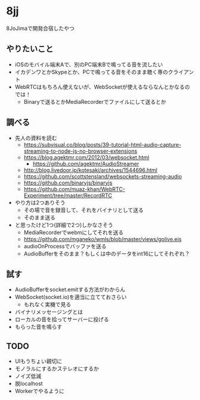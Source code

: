 # 8jj
8JoJimaで開発合宿したやつ

## やりたいこと
- iOSのモバイル端末Aで、別のPC端末Bで鳴ってる音を流したい
- イカデンワとかSkypeとか、PCで鳴ってる音をそのまま聴く専のクライアント
- WebRTCはもちろん使えないが、WebSocketが使えるならなんとかなるのでは！
  - Binaryで送るとかMediaRecorderでファイルにして送るとか

## 調べる
- 先人の資料を読む
  - https://subvisual.co/blog/posts/39-tutorial-html-audio-capture-streaming-to-node-js-no-browser-extensions
  - https://blog.agektmr.com/2012/03/websocket.html
    - https://github.com/agektmr/AudioStreamer
  - http://blog.livedoor.jp/kotesaki/archives/1544696.html
  - https://github.com/scottstensland/websockets-streaming-audio
  - https://github.com/binaryjs/binaryjs
  - https://github.com/muaz-khan/WebRTC-Experiment/tree/master/RecordRTC
- やり方は2つありそう
  - その場で音を録音して、それをバイナリとして送る
  - そのまま送る
- と思ったけど1つ(詳細で2つ)しかなさそう
  - MediaRecorderでwebmにしてそれを送る
   - https://github.com/mganeko/wmls/blob/master/views/golive.ejs
   - audioOnProcessでバッファを送る
   - AudioBufferをそのまま？もしくは中のデータをint16にしてそれぞれ？

## 試す
- AudioBufferをsocket.emitする方法がわからん
- WebSocket(socket.io)を適当に立てておさらい
  - もれなく実機で見る
- バイナリメッセージングとは
- ローカルの音を拾ってサーバーに投げる
- もらった音を鳴らす

## TODO
- UIもうちょい親切に
- モノラルにするかステレオにするか
- ノイズ低減
- 脱localhost
- Workerでやるように
